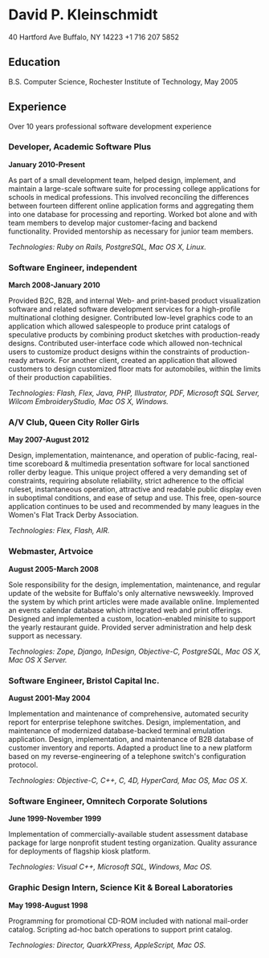 # David P. Kleinschmidt
40 Hartford Ave
Buffalo, NY 14223
+1 716 207 5852

## Education
B.S. Computer Science, Rochester Institute of Technology, May 2005

## Experience
Over 10 years professional software development experience

### Developer, Academic Software Plus
**January 2010-Present**

As part of a small development team, helped design, implement, and maintain a
large-scale software suite for processing college applications for schools in
medical professions. This involved reconciling the differences between fourteen
different online application forms and aggregating them into one database for
processing and reporting. Worked bot alone and with team members to develop
major customer-facing and backend functionality. Provided mentorship as
necessary for junior team members.

_Technologies: Ruby on Rails, PostgreSQL, Mac OS X, Linux._

### Software Engineer, independent
**March 2008-January 2010**

Provided B2C, B2B, and internal Web- and print-based product visualization
software and related software development services for a high-profile
multinational clothing designer. Contributed low-level graphics code to an
application which allowed salespeople to produce print catalogs of speculative
products by combining product sketches with production-ready designs.
Contributed user-interface code which allowed non-technical users to customize
product designs within the constraints of production-ready artwork. For another
client, created an application that allowed customers to design customized floor
mats for automobiles, within the limits of their production capabilities.

_Technologies: Flash, Flex, Java, PHP, Illustrator, PDF, Microsoft SQL Server,
Wilcom EmbroideryStudio, Mac OS X, Windows._

### A/V Club, Queen City Roller Girls
**May 2007-August 2012**

Design, implementation, maintenance, and operation of public-facing, real-time
scoreboard & multimedia presentation software for local sanctioned roller derby
league. This unique project offered a very demanding set of constraints,
requiring absolute reliability, strict adherence to the official ruleset,
instantaneous operation, attractive and readable public display even in
suboptimal conditions, and ease of setup and use. This free, open-source
application continues to be used and recommended by many leagues in the Women's
Flat Track Derby Association.

_Technologies: Flex, Flash, AIR._

### Webmaster, Artvoice
**August 2005-March 2008**

Sole responsibility for the design, implementation, maintenance, and regular
update of the website for Buffalo's only alternative newsweekly. Improved the
system by which print articles were made available online. Implemented an events
calendar database which integrated web and print offerings. Designed and
implemented a custom, location-enabled minisite to support the yearly restaurant
guide. Provided server administration and help desk support as necessary.

_Technologies: Zope, Django, InDesign, Objective-C, PostgreSQL, Mac OS X, Mac OS
X Server._

### Software Engineer, Bristol Capital Inc.
**August 2001-May 2004**

Implementation and maintenance of comprehensive, automated security report for
enterprise telephone switches. Design, implementation, and maintenance of
modernized database-backed terminal emulation application. Design,
implementation, and maintenance of B2B database of customer inventory and
reports. Adapted a product line to a new platform based on my
reverse-engineering of a telephone switch's configuration protocol.

_Technologies: Objective-C, C++, C, 4D, HyperCard, Mac OS, Mac OS X._

### Software Engineer, Omnitech Corporate Solutions
**June 1999-November 1999**

Implementation of commercially-available student assessment database package for
large nonprofit student testing organization. Quality assurance for deployments
of flagship kiosk platform.

_Technologies: Visual C++, Microsoft SQL, Windows, Mac OS._

### Graphic Design Intern, Science Kit & Boreal Laboratories
**May 1998-August 1998**

Programming for promotional CD-ROM included with national mail-order catalog.
Scripting ad-hoc batch operations to support print catalog.

_Technologies: Director, QuarkXPress, AppleScript, Mac OS._
